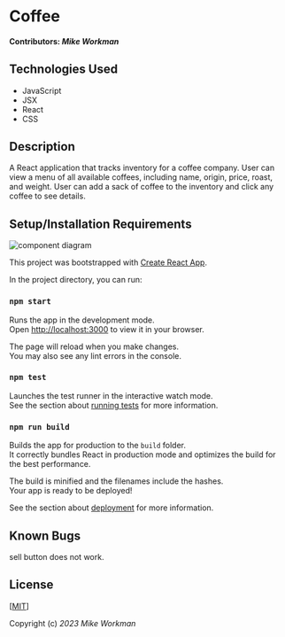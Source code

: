 #  Coffee

#### Contributors: _**Mike Workman**_

## Technologies Used

* JavaScript
* JSX
* React
* CSS


## Description

A React application that tracks inventory for a coffee company. User can view a menu of all available coffees, including name, origin, price, roast, and weight. User can add a sack of coffee to the inventory and click any coffee to see details.

## Setup/Installation Requirements
![component diagram](https://github.com/workmanmcr/Coffee-Shop/help/img/coffee_.png)


This project was bootstrapped with [Create React App](https://github.com/facebook/create-react-app).

In the project directory, you can run:

### `npm start`

Runs the app in the development mode.\
Open [http://localhost:3000](http://localhost:3000) to view it in your browser.

The page will reload when you make changes.\
You may also see any lint errors in the console.

### `npm test`

Launches the test runner in the interactive watch mode.\
See the section about [running tests](https://facebook.github.io/create-react-app/docs/running-tests) for more information.

### `npm run build`

Builds the app for production to the `build` folder.\
It correctly bundles React in production mode and optimizes the build for the best performance.

The build is minified and the filenames include the hashes.\
Your app is ready to be deployed!

See the section about [deployment](https://facebook.github.io/create-react-app/docs/deployment) for more information.

## Known Bugs
sell button does not work. 


## License

[<a href=LICENSE>MIT</a>]

Copyright (c) _2023_ _Mike Workman_